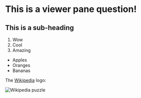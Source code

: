 # This is a viewer pane question!

## This is a sub-heading

1. Wow
2. Cool
3. Amazing

- Apples
- Oranges
- Bananas

The [Wikipedia](https://www.wikipedia.org/) logo:

![Wikipedia puzzle](https://www.wikipedia.org/portal/wikipedia.org/assets/img/Wikipedia-logo-v2.png)